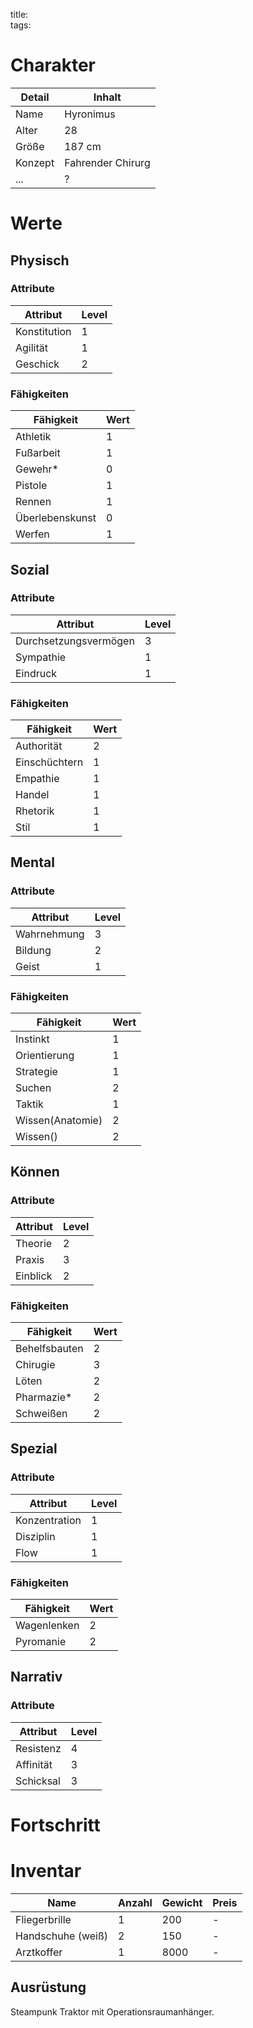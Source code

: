 title:   
tags:   
# Charakter
|Detail|Inhalt|
|-|-|
|Name | Hyronimus |
|Alter | 28 |
|Größe|187 cm|
|Konzept| Fahrender Chirurg |
|...|?|

# Werte
## Physisch
### Attribute
|Attribut|Level|
|-|-|
| Konstitution | 1 |
| Agilität | 1 |
| Geschick | 2 |

### Fähigkeiten
|Fähigkeit|Wert|
|-|-|
|Athletik|1|
|Fußarbeit|1|
|Gewehr*|0|
|Pistole|1|
|Rennen|1|
|Überlebenskunst|0|
|Werfen|1|

## Sozial
### Attribute 
|Attribut|Level|
|-|-|
| Durchsetzungsvermögen | 3 |
| Sympathie | 1 |
| Eindruck | 1 |


### Fähigkeiten
|Fähigkeit|Wert|
|-|-|
|Authorität|2|
|Einschüchtern|1|
|Empathie|1|
|Handel|1|
|Rhetorik|1|
|Stil|1|


## Mental
### Attribute 
|Attribut|Level|
|-|-|
| Wahrnehmung | 3 |
| Bildung | 2 |
| Geist | 1 |


### Fähigkeiten
|Fähigkeit|Wert|
|-|-|
|Instinkt|1|
|Orientierung|1|
|Strategie|1|
|Suchen|2|
|Taktik|1|
|Wissen(Anatomie)|2|
|Wissen()|2|


## Können
### Attribute 
|Attribut|Level|
|-|-|
| Theorie | 2 |
| Praxis | 3 |
| Einblick | 2 |


### Fähigkeiten
|Fähigkeit|Wert|
|-|-|
|Behelfsbauten|2|
|Chirugie|3|
|Löten|2|
|Pharmazie*|2|
|Schweißen|2|

## Spezial
### Attribute 
|Attribut|Level|
|-|-|
| Konzentration | 1 |
| Disziplin | 1 |
| Flow | 1 |


### Fähigkeiten
|Fähigkeit|Wert|
|-|-|
|Wagenlenken|2|
|Pyromanie|2|

## Narrativ
### Attribute 
|Attribut|Level|
|-|-|
| Resistenz | 4 |
| Affinität | 3 |
| Schicksal | 3 |



# Fortschritt

# Inventar

|Name|Anzahl|Gewicht|Preis|
|---|---|---|---|
|Fliegerbrille|1|200|-|
|Handschuhe (weiß)|2|150|-|
|Arztkoffer|1|8000|-|

## Ausrüstung
Steampunk Traktor mit Operationsraumanhänger.

